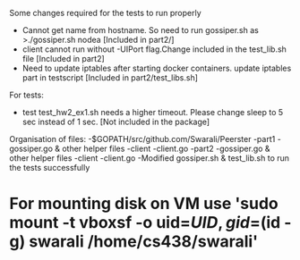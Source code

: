 Some changes required for the tests to run properly
- Cannot get name from hostname. So need to run gossiper.sh as >./gossiper.sh nodea [Included in part2/]
- client cannot run without -UIPort flag.Change included in the test_lib.sh file [Included in part2]
- Need to update iptables after starting docker containers. update iptables part in testscript [Included in part2/test_libs.sh]

For tests:
- test test_hw2_ex1.sh needs a higher timeout. Please change sleep to 5 sec instead of 1 sec. [Not included in the package]

Organisation of files:
-$GOPATH/src/github.com/Swarali/Peerster
    -part1
        -gossiper.go & other helper files
        -client
            -client.go
    -part2
        -gossiper.go & other helper files
        -client
            -client.go
        -Modified gossiper.sh & test_lib.sh to run the tests successfully

# For mounting disk on VM use 'sudo mount -t vboxsf -o uid=$UID,gid=$(id -g) swarali /home/cs438/swarali'
